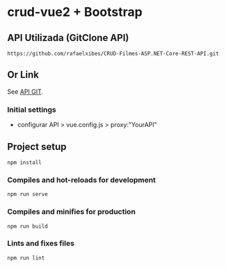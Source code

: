 # crud-vue2 + Bootstrap

## API Utilizada (GitClone API)
```
https://github.com/rafaelxibes/CRUD-Filmes-ASP.NET-Core-REST-API.git
```

## Or Link
See [API GIT](https://github.com/rafaelxibes/CRUD-Filmes-ASP.NET-Core-REST-API).

### Initial settings
- configurar API > vue.config.js > proxy:"YourAPI"

## Project setup
```
npm install
```

### Compiles and hot-reloads for development
```
npm run serve
```

### Compiles and minifies for production
```
npm run build
```

### Lints and fixes files
```
npm run lint
```
